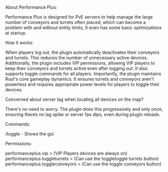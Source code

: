 About Performance Plus:

Performance Plus is designed for PvE servers to help manage the large number of conveyors and turrets often placed, which can become a problem with and without entity limits, It even has some basic optimizations at startup.

How it works:

When players log out, the plugin automatically deactivates their conveyors and turrets. This reduces the number of unnecessary active devices.
Additionally, the plugin includes VIP permissions, allowing VIP players to keep their conveyors and turrets active even after logging out. It also supports toggle commands for all players.
Importantly, the plugin maintains Rust's core gameplay dynamics. It ensures turrets and conveyors aren't powerless and requires appropriate power levels for players to toggle their devices.

Concerned about server lag when locating all devices on the map?

There's no need to worry. The plugin does this progressively and only once, ensuring theres no lag spike or server fps dips, even during plugin reloads.

Commands:

/toggle - Shows the gui

Permissions:

performanceplus.vip > (VIP Players devices are always on)
performanceplus.toggleturrets > (Can use the toggletoggle turrets button)
performanceplus.toggleconveyors > (Can use the toggle conveyors button)

